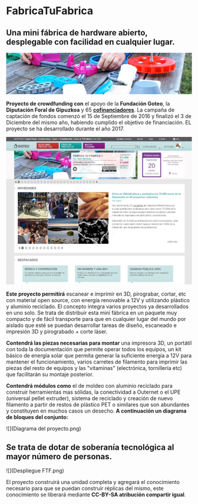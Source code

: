 # FabricaTuFabrica
## Una mini fábrica de hardware abierto, desplegable con facilidad en cualquier lugar.

![](Banner_FTF.png)


**Proyecto de crowdfunding con** el apoyo de la **Fundación Goteo**, la **Diputación Foral de Gipuzkoa** y 65 [**cofinanciadores**](Cofinanciadores.md). La campaña de captación de fondos comenzó el 15 de Septiembre de 2016 y finalizó el 3 de Diciembre del mismo año, habiendo cumplido el objetivo de financiación. EL proyecto se ha desarrollado durante el año 2017.

![](Portada_goteo_con_FTF.png)

**Este proyecto permitirá** escanear e imprimir en 3D, pirograbar, cortar, etc con material open source, con energía renovable a 12V y utilizando plástico y aluminio reciclado. El concepto integra varios proyectos ya desarrollados en uno solo. Se trata de distribuir esta mini fábrica en un paquete muy compacto y de fácil transporte para que en cualquier lugar del mundo por aislado que esté se puedan desarrollar tareas de diseño, escaneado e impresión 3D y pirograbado + corte láser. 

**Contendrá las piezas necesarias para montar** una impresora 3D, un portátil con toda la documentación que permite operar todos los equipos, un kit básico de energía solar que permita generar la suficiente energía a 12V para mantener el funcionamiento, varios carretes de filamento para imprimir las piezas del resto de equipos y las "vitaminas" (electrónica, tornillería etc) que facilitarán su montaje posterior. 

**Contendrá módulos como** el de moldeo con aluminio reciclado para construir herramientas mas sólidas, la conectividad a Outernet o el UPE (universal pellet extruder), sistema de reciclado y creación de nuevo filamento a partir de restos de plástico PET o similares que son abundantes y constituyen en muchos casos un desecho.  **A continuación un diagrama de bloques del conjunto:**

![](Diagrama del proyecto.png)

## Se trata de dotar de soberanía tecnológica al mayor número de personas.

![](Despliegue FTF.png)

El proyecto construirá una unidad completa y agregará el conocimiento necesario para que se puedan construir réplicas del mismo, este conocimiento se liberará mediante **CC-BY-SA atribución compartir igual**. 



